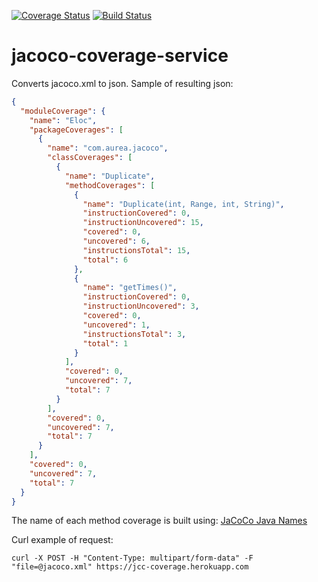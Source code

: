 [![Coverage Status](https://coveralls.io/repos/github/Otanikotani/jacoco-coverage-service/badge.svg?branch=master)](https://coveralls.io/github/Otanikotani/jacoco-coverage-service?branch=master)
[![Build Status](https://travis-ci.org/Otanikotani/jacoco-coverage-service.svg?branch=master)](https://travis-ci.org/Otanikotani/jacoco-coverage-service)
# jacoco-coverage-service

Converts jacoco.xml to json. Sample of resulting json:



```json
{
  "moduleCoverage": {
    "name": "Eloc",
    "packageCoverages": [
      {
        "name": "com.aurea.jacoco",
        "classCoverages": [
          {
            "name": "Duplicate",
            "methodCoverages": [
              {
                "name": "Duplicate(int, Range, int, String)",
                "instructionCovered": 0,
                "instructionUncovered": 15,
                "covered": 0,
                "uncovered": 6,
                "instructionsTotal": 15,
                "total": 6
              },
              {
                "name": "getTimes()",
                "instructionCovered": 0,
                "instructionUncovered": 3,
                "covered": 0,
                "uncovered": 1,
                "instructionsTotal": 3,
                "total": 1
              }
            ],
            "covered": 0,
            "uncovered": 7,
            "total": 7
          }
        ],
        "covered": 0,
        "uncovered": 7,
        "total": 7
      }
    ],
    "covered": 0,
    "uncovered": 7,
    "total": 7
  }
}
```

The name of each method coverage is built using: [JaCoCo Java Names](https://github.com/jacoco/jacoco/blob/34cd880f4e52a32b9f88ed4ea687b8f3f892395b/org.jacoco.report/src/org/jacoco/report/JavaNames.java)

Curl example of request:

```
curl -X POST -H "Content-Type: multipart/form-data" -F "file=@jacoco.xml" https://jcc-coverage.herokuapp.com
```
